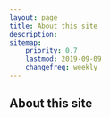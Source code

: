 ```yaml
---
layout: page
title: About this site
description: 
sitemap:
    priority: 0.7
    lastmod: 2019-09-09
    changefreq: weekly
---
```

## About this site


